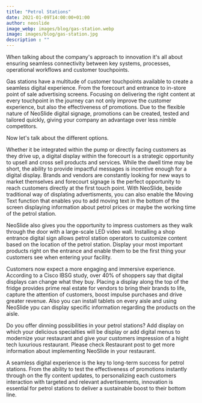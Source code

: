 ```yaml
---
title: "Petrol Stations"
date: 2021-01-09T14:00:00+01:00
author: neoslide
image_webp: images/blog/gas-station.webp
image: images/blog/gas-station.jpg
description : ""
---
```

When talking about the company's approach to innovation it's all about ensuring seamless connectivity between key systems, processes, operational workflows and customer touchpoints.

Gas stations have a multitude of customer touchpoints available to create a seamless digital experience. From the forecourt and entrance to in-store point of sale advertising screens. Focusing on delivering the right content at every touchpoint in the journey can not only improve the customer experience, but also the effectiveness of promotions. Due to the flexible nature of NeoSlide digital signage, promotions can be created, tested and tailored quickly, giving your company an advantage over less nimble competitors.

Now let's talk about the different options.

Whether it be integrated within the pump or directly facing customers as they drive up, a digital display within the forecourt is a strategic opportunity to upsell and cross sell products and services. While the dwell time may be short, the ability to provide impactful messages is incentive enough for a digital display. Brands and vendors are constantly looking for new ways to market themselves and forecourt signage is the perfect opportunity to reach customers directly at the first touch point.
With NeoSlide, beside traditional way of displating advertisments, you can also enable the Moving Text function that enables you to add moving text in the bottom of the screen displaying information about petrol prices or maybe the working time of the petrol station.

NeoSlide also gives you the opportunity to impress customers as they walk through the door with a large-scale LED video wall. Installing a shop entrance digital sign allows petrol station operators to customize content based on the location of the petrol station. Display your most important products right on the entrance and enable them to be the first thing your customers see when entering your facility.

Customers now expect a more engaging and immersive experience. According to a Cisco IBSG study, over 40% of shoppers say that digital displays can change what they buy. Placing a display along the top of the fridge provides prime real estate for vendors to bring their brands to life, capture the attention of customers, boost impulse purchases and drive greater revenue. Also you can install tablets on every aisle and using NeoSlide ypu can display specific information regarding the products on the aisle.  

Do you offer dinning possibilities in your petrol stations? Add display on which your delicious specialties will be display or add digital menus to modernize your restaurant and give your customers impression of a hight tech luxurious restaurant. Please check Restaurant post to get more information about implementing NeoSlide in your restaurant.

A seamless digital experience is the key to long-term success for petrol stations. From the ability to test the effectiveness of promotions instantly through on the fly content updates, to personalizing each customers interaction with targeted and relevant advertisements, innovation is essential for petrol stations to deliver a sustainable boost to their bottom line.
